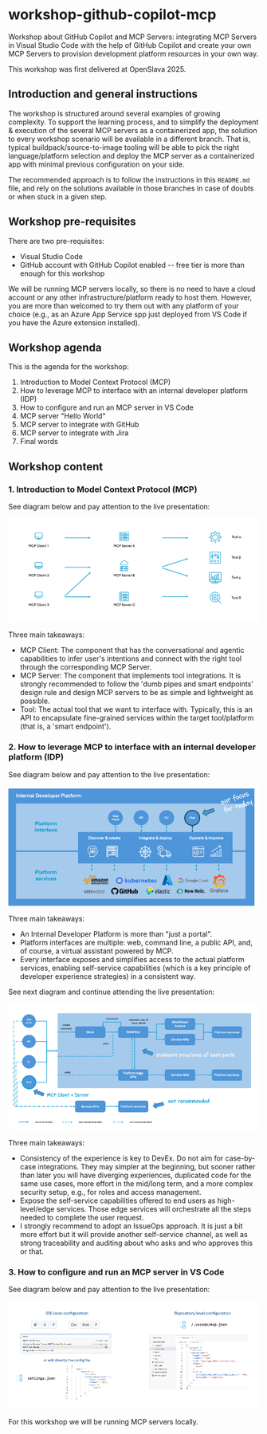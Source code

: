 # workshop-github-copilot-mcp

Workshop about GitHub Copilot and MCP Servers: integrating MCP Servers in Visual Studio Code with the help of GitHub Copilot and create your own MCP Servers to provision development platform resources in your own way.

This workshop was first delivered at OpenSlava 2025.

## Introduction and general instructions

The workshop is structured around several examples of growing complexity. To support the learning process, and to simplify the deployment & execution of the several MCP servers as a containerized app, the solution to every workshop scenario will be available in a different branch. That is, typical buildpack/source-to-image tooling will be able to pick the right language/platform selection and deploy the MCP server as a containerized app with minimal previous configuration on your side.

The recommended approach is to follow the instructions in this ```README.md``` file, and rely on the solutions available in those branches in case of doubts or when stuck in a given step.

## Workshop pre-requisites

There are two pre-requisites:

- Visual Studio Code
- GitHub account with GitHub Copilot enabled -- free tier is more than enough for this workshop

We will be running MCP servers locally, so there is no need to have a cloud account or any other infrastructure/platform ready to host them. However, you are more than welcomed to try them out with any platform of your choice (e.g., as an Azure App Service spp just deployed from VS Code if you have the Azure extension installed).

## Workshop agenda

This is the agenda for the workshop:

1. Introduction to Model Context Protocol (MCP)
2. How to leverage MCP to interface with an internal developer platform (IDP)
3. How to configure and run an MCP server in VS Code
4. MCP server "Hello World"
5. MCP server to integrate with GitHub
6. MCP server to integrate with Jira
7. Final words

## Workshop content

### 1. Introduction to Model Context Protocol (MCP)

See diagram below and pay attention to the live presentation:

![Model Context Protocol simple architecture diagram](images/mcp-diagram.png)

Three main takeaways:

- MCP Client: The component that has the conversational and agentic capabilities to infer user's intentions and connect with the right tool through the corresponding MCP Server.
- MCP Server: The component that implements tool integrations. It is strongly recommended to follow the 'dumb pipes and smart endpoints' design rule and design MCP servers to be as simple and lightweight as possible.
- Tool: The actual tool that we want to interface with. Typically, this is an API to encapsulate fine-grained services within the target tool/platform (that is, a 'smart endpoint').

### 2. How to leverage MCP to interface with an internal developer platform (IDP)

See diagram below and pay attention to the live presentation:

![Internal Developer Platform simple architecture diagram](images/idp-diagram.png)

Three main takeaways:

- An Internal Developer Platform is more than "just a portal".
- Platform interfaces are multiple: web, command line, a public API, and, of course, a virtual assistant powered by MCP.
- Every interface exposes and simplifies access to the actual platform services, enabling self-service capabilities (which is a key principle of developer experience strategies) in a consistent way.

See next diagram and continue attending the live presentation:

![MCP and IDP simple architecture diagram](images/mcp-and-idp.png)

Three main takeaways:

- Consistency of the experience is key to DevEx. Do not aim for case-by-case integrations. They may simpler at the beginning, but sooner rather than later you will have diverging experiences, duplicated code for the same use cases, more effort in the mid/long term, and a more complex security setup, e.g., for roles and access management.
- Expose the self-service capabilities offered to end users as high-level/edge services. Those edge services will orchestrate all the steps needed to complete the user request.
- I strongly recommend to adopt an IssueOps approach. It is just a bit more effort but it will provide another self-service channel, as well as strong traceability and auditing about who asks and who approves this or that.

### 3. How to configure and run an MCP server in VS Code

See diagram below and pay attention to the live presentation:

![MCP in Visual Studio Code](images/mcp-and-vscode.png)

For this workshop we will be running MCP servers locally.


